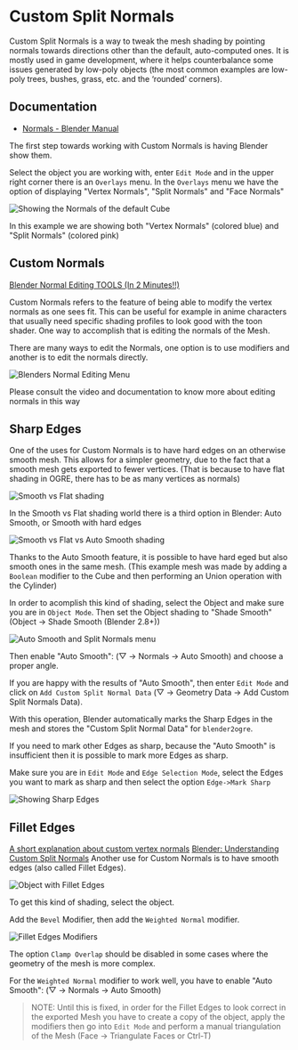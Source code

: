 
# Custom Split Normals

Custom Split Normals is a way to tweak the mesh shading by pointing normals towards directions other than the default, auto-computed ones. 
It is mostly used in game development, where it helps counterbalance some issues generated by low-poly objects 
(the most common examples are low-poly trees, bushes, grass, etc. and the ‘rounded’ corners).

## Documentation
 - [Normals - Blender Manual](https://docs.blender.org/manual/en/latest/modeling/meshes/structure.html#modeling-meshes-normals-custom)

The first step towards working with Custom Normals is having Blender show them.

Select the object you are working with, enter `Edit Mode` and in the upper right corner there is an `Overlays` menu.
In the `Overlays` menu we have the option of displaying "Vertex Normals", "Split Normals" and "Face Normals"

![Showing the Normals of the default Cube](images/normals/show-custom-split-normals.png)

In this example we are showing both "Vertex Normals" (colored blue) and "Split Normals" (colored pink)

## Custom Normals
[Blender Normal Editing TOOLS (In 2 Minutes!!)](https://www.youtube.com/watch?v=hwhM437Xvks)

Custom Normals refers to the feature of being able to modify the vertex normals as one sees fit.
This can be useful for example in anime characters that usually need specific shading profiles to look good with the toon shader.
One way to accomplish that is editing the normals of the Mesh.

There are many ways to edit the Normals, one option is to use modifiers and another is to edit the normals directly.

![Blenders Normal Editing Menu](images/normals/normals-menu.png)

Please consult the video and documentation to know more about editing normals in this way

## Sharp Edges
One of the uses for Custom Normals is to have hard edges on an otherwise smooth mesh.
This allows for a simpler geometry, due to the fact that a smooth mesh gets exported to fewer vertices.
(That is because to have flat shading in OGRE, there has to be as many vertices as normals)

![Smooth vs Flat shading](images/normals/smooth-vs-flat-shading.png)

In the Smooth vs Flat shading world there is a third option in Blender: Auto Smooth, or Smooth with hard edges

![Smooth vs Flat vs Auto Smooth shading](images/normals/flat-vs-smooth-vs-auto-smooth.png)

Thanks to the Auto Smooth feature, it is possible to have hard eged but also smooth ones in the same mesh.
(This example mesh was made by adding a `Boolean` modifier to the Cube and then performing an Union operation with the Cylinder)

In order to acomplish this kind of shading, select the Object and make sure you are in `Object Mode`.
Then set the Object shading to "Shade Smooth" (Object -> Shade Smooth (Blender 2.8+))

![Auto Smooth and Split Normals menu](images/normals/auto-smooth-and-split-normals.png)

Then enable "Auto Smooth": (▽ -> Normals -> Auto Smooth) and choose a proper angle.

If you are happy with the results of "Auto Smooth", then enter `Edit Mode` and click on `Add Custom Split Normal Data` (▽ -> Geometry Data -> Add Custom Split Normals Data).

With this operation, Blender automatically marks the Sharp Edges in the mesh and stores the "Custom Split Normal Data" for `blender2ogre`.

If you need to mark other Edges as sharp, because the "Auto Smooth" is insufficient then it is possible to mark more Edges as sharp.

Make sure you are in `Edit Mode` and `Edge Selection Mode`, select the Edges you want to mark as sharp and then select the option `Edge->Mark Sharp`

![Showing Sharp Edges](images/normals/sharp-edges-marked.png)


## Fillet Edges
[A short explanation about custom vertex normals](https://polycount.com/discussion/154664/a-short-explanation-about-custom-vertex-normals-tutorial)
[Blender: Understanding Custom Split Normals](https://www.youtube.com/watch?v=o-jr_q_pkF0)
Another use for Custom Normals is to have smooth edges (also called Fillet Edges).

![Object with Fillet Edges](images/normals/fillet-edges.png)

To get this kind of shading, select the object.

Add the `Bevel` Modifier, then add the `Weighted Normal` modifier.

![Fillet Edges Modifiers](images/normals/fillet-edges-modifiers.png)

The option `Clamp Overlap` should be disabled in some cases where the geometry of the mesh is more complex.

For the `Weighted Normal` modifier to work well, you have to enable "Auto Smooth": (▽ -> Normals -> Auto Smooth)

> NOTE: Until this is fixed, in order for the Fillet Edges to look correct in the exported Mesh you have to create a copy of the object, apply the modifiers then go into `Edit Mode` and perform a manual triangulation of the Mesh (Face -> Triangulate Faces or Ctrl-T)

